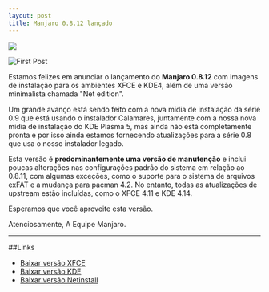 ```yaml
---
layout: post
title: Manjaro 0.8.12 lançado
---
```


<img src="{{ site.baseurl }}/images/manjaro-0.8.12-xfce.jpg">

![First Post](http://s9.postimg.org/75zq6eqe7/Chrysanthemum.jpg "Test")

Estamos felizes em anunciar o lançamento do **Manjaro 0.8.12** com imagens de instalação para os ambientes XFCE e KDE4, além de uma versão minimalista chamada "Net edition".

Um grande avanço está sendo feito com a nova mídia de instalação da série 0.9 que está usando o instalador Calamares, juntamente com a nossa nova mídia de instalação do KDE Plasma 5, mas ainda não está completamente pronta e por isso ainda estamos fornecendo atualizações para a série 0.8 que usa o nosso instalador legado.

Esta versão é **predominantemente uma versão de manutenção** e inclui poucas alterações nas configurações padrão do sistema em relação ao 0.8.11, com algumas exceções, como o suporte para o sistema de arquivos exFAT e a mudança para pacman 4.2. No entanto, todas as atualizações de upstream estão incluídas, como o XFCE 4.11 e KDE 4.14.

Esperamos que você aproveite esta versão.

Atenciosamente,
A Equipe Manjaro.

----

##Links

* [Baixar versão XFCE](https://sourceforge.net/projects/manjarolinux/files/release/0.8.12/xfce/)
* [Baixar versão KDE](https://sourceforge.net/projects/manjarolinux/files/release/0.8.12/kde/)
* [Baixar versão Netinstall](https://sourceforge.net/projects/manjarolinux/files/release/0.8.12/netinstall/)
